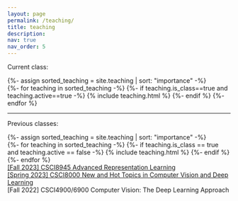 ```yaml
---
layout: page
permalink: /teaching/
title: teaching
description: 
nav: true
nav_order: 5
---
```


Current class:

<div class="teaching">
  {%- assign sorted_teaching = site.teaching | sort: "importance" -%}
  <div class="grid">
    {%- for teaching in sorted_teaching -%}
      {%- if teaching.is_class==true and teaching.active==true -%}
        {% include teaching.html %}
      {%- endif %}
    {%- endfor %}
  </div>
</div>

---

Previous classes:
<div class="teaching">
  {%- assign sorted_teaching = site.teaching | sort: "importance" -%}
  <div class="grid">
    {%- for teaching in sorted_teaching -%}
      {%- if teaching.is_class == true and teaching.active == false -%}
        {% include teaching.html %}
      {%- endif %}
    {%- endfor %}
  </div>
</div>

<div>
    <a href="Fall2023/Fall2023-CSCI8945.html">[Fall 2023] CSCI8945 Advanced Representation Learning</a>
</div>
<div>
    <a href="Spring2023/Spring2023-NHT.html">[Spring 2023] CSCI8000 New and Hot Topics in Computer Vision and Deep Learning</a>
</div>
<div>
    [Fall 2022] CSCI4900/6900 Computer Vision: The Deep Learning Approach
</div>





